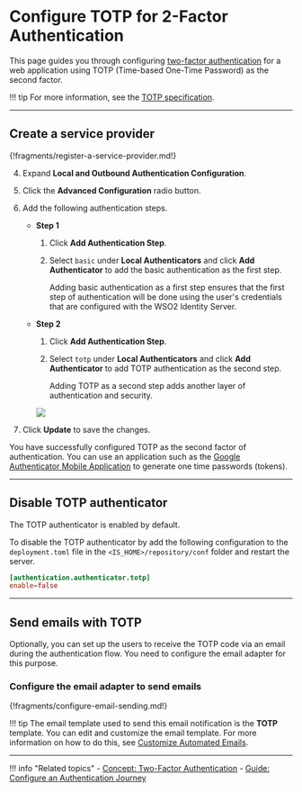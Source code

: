 # Configure TOTP for 2-Factor Authentication

This page guides you through configuring [two-factor authentication](../../../references/concepts/authentication/intro-authentication#two-factor-authentication) for a web application using TOTP (Time-based One-Time Password) as the second factor. 

!!! tip
    For more information, see the [TOTP specification](https://tools.ietf.org/html/rfc6238).

----

## Create a service provider

{!fragments/register-a-service-provider.md!}

4. Expand **Local and Outbound Authentication Configuration**.

5. Click the **Advanced Configuration** radio button. 

6. Add the following authentication steps. 
    - **Step 1**
        1. Click **Add Authentication Step**.

        2. Select `basic` under **Local Authenticators** and click **Add Authenticator** to add the basic authentication as the first step.

            Adding basic authentication as a first step ensures that the first step of authentication will be done using the user's credentials that are configured with the WSO2 Identity Server.

    - **Step 2**
        1. Click **Add Authentication Step**.

        2. Select `totp` under **Local Authenticators** and click **Add Authenticator** to add TOTP authentication as the second step.

            Adding TOTP as a second step adds another layer of authentication and security.
    
         <img name='totp-authentication-steps' src='../../../assets/img/guides/totp-authentication-steps.png' class='img-zoomable'/>

7. Click **Update** to save the changes.


You have successfully configured TOTP as the second factor of authentication. 
You can use an application such as the [Google Authenticator Mobile Application](https://play.google.com/store/apps/details?id=com.google.android.apps.authenticator2&hl=en) to generate one time passwords (tokens).

----

## Disable TOTP authenticator

The  TOTP authenticator is enabled by default.

To disable the TOTP authenticator by add the following configuration to the `deployment.toml` file in the
`<IS_HOME>/repository/conf` folder and restart the server.

```toml
[authentication.authenticator.totp]
enable=false
```

----

## Send emails with TOTP

Optionally, you can set up the users to receive the TOTP code via an email during the authentication flow. You need to 
configure the email adapter for this purpose.

### Configure the email adapter to send emails

{!fragments/configure-email-sending.md!}

!!! tip 
    The email template used to send this email notification is the **TOTP** template.
    You can edit and customize the email template. For more information on how to do this, 
    see [Customize Automated Emails](../../../guides/tenants/customize-automated-mails).
    
----

!!! info "Related topics"
    - [Concept: Two-Factor Authentication](../../../references/concepts/authentication/intro-authentication#single-factor-authentication)
    - [Guide: Configure an Authentication Journey](../configure-authentication-journey)
